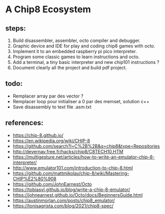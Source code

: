 # A Chip8 Ecosystem

## steps:
1. Build disassembler, assembler, octo compiler and debugger.
2. Graphic device and IDE for play and coding chip8 games with octo.
3. Implement it to an embedded raspberry pi pico interpreter.
4. Program some classic games to learn instructions and octo.
5. Add a terminal, a tiny basic interpreter and new chip101 instructions ?
6. Document clearly all the project and build pdf project.

## todo:
* Remplacer array par des vector ?
* Remplacer loop pour initialiser a 0 par des memset, solution c++
* Save disassembly to text file <filename>.asm.txt

## references:
* https://chip-8.github.io/
* https://en.wikipedia.org/wiki/CHIP-8
* https://github.com/search?l=C%2B%2B&q=chip8&type=Repositories
* http://devernay.free.fr/hacks/chip8/C8TECH10.HTM
* https://multigesture.net/articles/how-to-write-an-emulator-chip-8-interpreter/
* http://www.emulator101.com/introduction-to-chip-8.html
* https://github.com/mattmikolay/chip-8/wiki/Mastering-CHIP%E2%80%908
* https://github.com/JohnEarnest/Octo
* https://tobiasvl.github.io/blog/write-a-chip-8-emulator/
* https://johnearnest.github.io/Octo/docs/BeginnersGuide.html
* https://austinmorlan.com/posts/chip8_emulator/
* https://tonisagrista.com/blog/2021/chip8-spec/